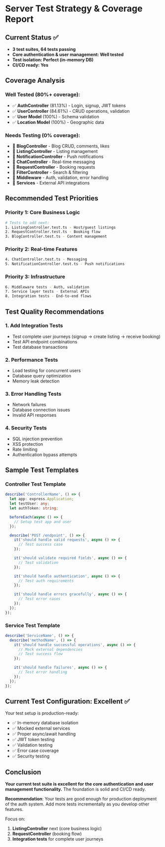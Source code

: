 # Server Test Strategy & Coverage Report

## Current Status ✅

- **3 test suites, 64 tests passing**
- **Core authentication & user management: Well tested**
- **Test isolation: Perfect (in-memory DB)**
- **CI/CD ready: Yes**

## Coverage Analysis

### Well Tested (80%+ coverage):

- ✅ **AuthController** (81.13%) - Login, signup, JWT tokens
- ✅ **UserController** (84.61%) - CRUD operations, validation
- ✅ **User Model** (100%) - Schema validation
- ✅ **Location Model** (100%) - Geographic data

### Needs Testing (0% coverage):

- 🔄 **BlogController** - Blog CRUD, comments, likes
- 🔄 **ListingController** - Listing management
- 🔄 **NotificationController** - Push notifications
- 🔄 **ChatController** - Real-time messaging
- 🔄 **RequestController** - Booking requests
- 🔄 **FilterController** - Search & filtering
- 🔄 **Middleware** - Auth, validation, error handling
- 🔄 **Services** - External API integrations

## Recommended Test Priorities

### Priority 1: Core Business Logic

```bash
# Tests to add next:
1. ListingController.test.ts - Host/guest listings
2. RequestController.test.ts - Booking flow
3. BlogController.test.ts - Content management
```

### Priority 2: Real-time Features

```bash
4. ChatController.test.ts - Messaging
5. NotificationController.test.ts - Push notifications
```

### Priority 3: Infrastructure

```bash
6. Middleware tests - Auth, validation
7. Service layer tests - External APIs
8. Integration tests - End-to-end flows
```

## Test Quality Recommendations

### 1. Add Integration Tests

- Test complete user journeys (signup → create listing → receive booking)
- Test API endpoint combinations
- Test database transactions

### 2. Performance Tests

- Load testing for concurrent users
- Database query optimization
- Memory leak detection

### 3. Error Handling Tests

- Network failures
- Database connection issues
- Invalid API responses

### 4. Security Tests

- SQL injection prevention
- XSS protection
- Rate limiting
- Authentication bypass attempts

## Sample Test Templates

### Controller Test Template

```typescript
describe('ControllerName', () => {
  let app: express.Application;
  let testUser: any;
  let authToken: string;

  beforeEach(async () => {
    // Setup test app and user
  });

  describe('POST /endpoint', () => {
    it('should handle valid requests', async () => {
      // Test success case
    });

    it('should validate required fields', async () => {
      // Test validation
    });

    it('should handle authentication', async () => {
      // Test auth requirements
    });

    it('should handle errors gracefully', async () => {
      // Test error cases
    });
  });
});
```

### Service Test Template

```typescript
describe('ServiceName', () => {
  describe('methodName', () => {
    it('should handle successful operations', async () => {
      // Mock external dependencies
      // Test success flow
    });

    it('should handle failures', async () => {
      // Test error handling
    });
  });
});
```

## Current Test Configuration: Excellent ✅

Your test setup is production-ready:

- ✅ In-memory database isolation
- ✅ Mocked external services
- ✅ Proper async/await handling
- ✅ JWT token testing
- ✅ Validation testing
- ✅ Error case coverage
- ✅ Security testing

## Conclusion

**Your current test suite is excellent for the core authentication and user management functionality.** The foundation is solid and CI/CD ready.

**Recommendation**: Your tests are good enough for production deployment of the auth system. Add more tests incrementally as you develop other features.

Focus on:

1. **ListingController** next (core business logic)
2. **RequestController** (booking flow)
3. **Integration tests** for complete user journeys
